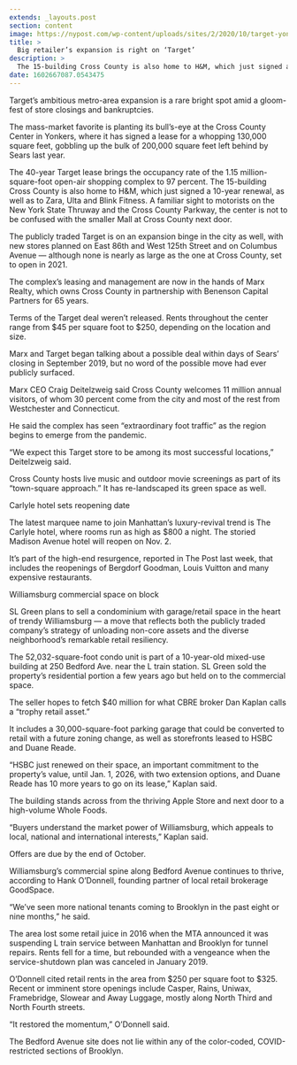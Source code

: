 ```yaml
--- 
extends: _layouts.post 
section: content 
image: https://nypost.com/wp-content/uploads/sites/2/2020/10/target-yonkers-e1602456495396.jpg?quality=90&strip=all&w=1200 
title: > 
  Big retailer’s expansion is right on ‘Target’ 
description: > 
  The 15-building Cross County is also home to H&M, which just signed a 10-year renewal, as well as to Zara, Ulta and Blink Fitness.A familiar sight to motorists on the New York State Thruway and the Cross County Parkway, the center is not to be confused with the smaller Mall at Cross County next door.The complex’s leasing and management are now in the hands of Marx Realty, which owns Cross County in partnership with Benenson Capital Partners for 65 years.“We expect this Target store to be among its most successful locations,” Deitelzweig said.O’Donnell cited retail rents in the area from $250 per square foot to $325. 
date: 1602667087.0543475 
--- 
```

Target’s ambitious metro-area expansion is a rare bright spot amid a gloom-fest of store closings and bankruptcies.

The mass-market favorite is planting its bull’s-eye at the Cross County Center in Yonkers, where it has signed a lease for a whopping 130,000 square feet, gobbling up the bulk of 200,000 square feet left behind by Sears last year.

The 40-year Target lease brings the occupancy rate of the 1.15 million-square-foot open-air shopping complex to 97 percent. The 15-building Cross County is also home to H&M, which just signed a 10-year renewal, as well as to Zara, Ulta and Blink Fitness. A familiar sight to motorists on the New York State Thruway and the Cross County Parkway, the center is not to be confused with the smaller Mall at Cross County next door.

The publicly traded Target is on an expansion binge in the city as well, with new stores planned on East 86th and West 125th Street and on Columbus Avenue — although none is nearly as large as the one at Cross County, set to open in 2021.

The complex’s leasing and management are now in the hands of Marx Realty, which owns Cross County in partnership with Benenson Capital Partners for 65 years.

Terms of the Target deal weren’t released. Rents throughout the center range from $45 per square foot to $250, depending on the location and size.

Marx and Target began talking about a possible deal within days of Sears’ closing in September 2019, but no word of the possible move had ever publicly surfaced.

Marx CEO Craig Deitelzweig said Cross County welcomes 11 million annual visitors, of whom 30 percent come from the city and most of the rest from Westchester and Connecticut.

He said the complex has seen “extraordinary foot traffic” as the region begins to emerge from the pandemic.

“We expect this Target store to be among its most successful locations,” Deitelzweig said.

Cross County hosts live music and outdoor movie screenings as part of its “town-square approach.” It has re-landscaped its green space as well.

Carlyle hotel sets reopening date

The latest marquee name to join Manhattan’s luxury-revival trend is The Carlyle hotel, where rooms run as high as $800 a night. The storied Madison Avenue hotel will reopen on Nov. 2.

It’s part of the high-end resurgence, reported in The Post last week, that includes the reopenings of Bergdorf Goodman, Louis Vuitton and many expensive restaurants.

Williamsburg commercial space on block

SL Green plans to sell a condominium with garage/retail space in the heart of trendy Williamsburg — a move that reflects both the publicly traded company’s strategy of unloading non-core assets and the diverse neighborhood’s remarkable retail resiliency.

The 52,032-square-foot condo unit is part of a 10-year-old mixed-use building at 250 Bedford Ave. near the L train station. SL Green sold the property’s residential portion a few years ago but held on to the commercial space.

The seller hopes to fetch $40 million for what CBRE broker Dan Kaplan calls a “trophy retail asset.”

It includes a 30,000-square-foot parking garage that could be converted to retail with a future zoning change, as well as storefronts leased to HSBC and Duane Reade.

“HSBC just renewed on their space, an important commitment to the property’s value, until Jan. 1, 2026, with two extension options, and Duane Reade has 10 more years to go on its lease,” Kaplan said.

The building stands across from the thriving Apple Store and next door to a high-volume Whole Foods.

“Buyers understand the market power of Williamsburg, which appeals to local, national and international interests,” Kaplan said.

Offers are due by the end of October.

Williamsburg’s commercial spine along Bedford Avenue continues to thrive, according to Hank O’Donnell, founding partner of local retail brokerage GoodSpace.

“We’ve seen more national tenants coming to Brooklyn in the past eight or nine months,” he said.

The area lost some retail juice in 2016 when the MTA announced it was suspending L train service between Manhattan and Brooklyn for tunnel repairs. Rents fell for a time, but rebounded with a vengeance when the service-shutdown plan was canceled in January 2019.

O’Donnell cited retail rents in the area from $250 per square foot to $325. Recent or imminent store openings include Casper, Rains, Uniwax, Framebridge, Slowear and Away Luggage, mostly along North Third and North Fourth streets.

“It restored the momentum,” O’Donnell said.

The Bedford Avenue site does not lie within any of the color-coded, COVID-restricted sections of Brooklyn.